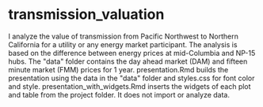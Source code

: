 # transmission_valuation
I analyze the value of transmission from Pacific Northwest to Northern California for a utility or any energy market participant. The analysis is based on the difference between energy prices at mid-Columbia and NP-15 hubs.
The "data" folder contains the day ahead market (DAM) and fifteen minute market (FMM) prices for 1 year.
presentation.Rmd builds the presentation using the data in the "data" folder and styles.css for font color and style.
presentation_with_widgets.Rmd inserts the widgets of each plot and table from the project folder. It does not import or analyze data.